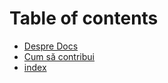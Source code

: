 # Table of contents

* [Despre Docs](README.md)
* [Cum să contribui](contributions.md)
* [index](untitled.md)

